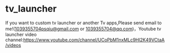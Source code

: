 # tv_launcher
If you want to custom tv launcher or another Tv apps,Please send email to me!(1039355704psqiu@gmail.com or 1039355704@qq.com)，Youtube tv launcher video channel:https://www.youtube.com/channel/UCoPbM1nxMLc9Hl2K49VCtaA/videos
